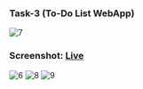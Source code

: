 ### Task-3 (To-Do List WebApp)
![7](https://user-images.githubusercontent.com/91784120/228569729-b7624419-a2d4-4c13-9449-a968121033de.png)


### Screenshot: [Live]()

![6](https://user-images.githubusercontent.com/91784120/228569761-3ffe3942-58ca-46a8-9925-81e3d479dd66.png)
![8](https://user-images.githubusercontent.com/91784120/228570454-774428dd-86f5-4794-9ff0-e5ea8a5990cb.png)
![9](https://user-images.githubusercontent.com/91784120/228570465-d2e56f93-194c-4853-9c48-dfc723d98112.png)
